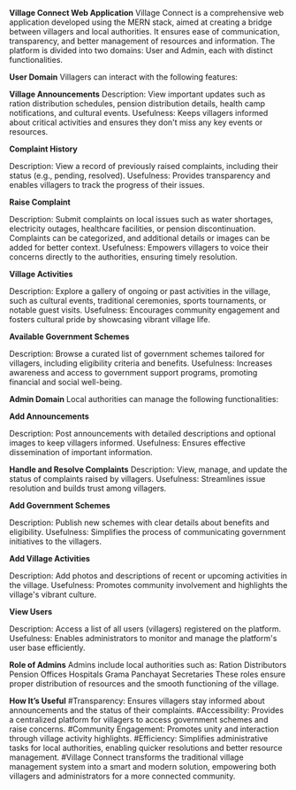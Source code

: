 
**Village Connect Web Application**
Village Connect is a comprehensive web application developed using the MERN stack, aimed at creating a bridge between villagers and local authorities. It ensures ease of communication, transparency, and better management of resources and information. The platform is divided into two domains: User and Admin, each with distinct functionalities.

**User Domain**
Villagers can interact with the following features:

**Village Announcements**
Description: View important updates such as ration distribution schedules, pension distribution details, health camp notifications, and cultural events.
Usefulness: Keeps villagers informed about critical activities and ensures they don't miss any key events or resources.

**Complaint History**

Description: View a record of previously raised complaints, including their status (e.g., pending, resolved).
Usefulness: Provides transparency and enables villagers to track the progress of their issues.

**Raise Complaint**

Description: Submit complaints on local issues such as water shortages, electricity outages, healthcare facilities, or pension discontinuation. Complaints can be categorized, and additional details or images can be added for better context.
Usefulness: Empowers villagers to voice their concerns directly to the authorities, ensuring timely resolution.

**Village Activities**

Description: Explore a gallery of ongoing or past activities in the village, such as cultural events, traditional ceremonies, sports tournaments, or notable guest visits.
Usefulness: Encourages community engagement and fosters cultural pride by showcasing vibrant village life.

**Available Government Schemes**

Description: Browse a curated list of government schemes tailored for villagers, including eligibility criteria and benefits.
Usefulness: Increases awareness and access to government support programs, promoting financial and social well-being.

**Admin Domain**
Local authorities can manage the following functionalities:

**Add Announcements**

Description: Post announcements with detailed descriptions and optional images to keep villagers informed.
Usefulness: Ensures effective dissemination of important information.

**Handle and Resolve Complaints**
Description: View, manage, and update the status of complaints raised by villagers.
Usefulness: Streamlines issue resolution and builds trust among villagers.

**Add Government Schemes**

Description: Publish new schemes with clear details about benefits and eligibility.
Usefulness: Simplifies the process of communicating government initiatives to the villagers.

**Add Village Activities**

Description: Add photos and descriptions of recent or upcoming activities in the village.
Usefulness: Promotes community involvement and highlights the village's vibrant culture.

**View Users**

Description: Access a list of all users (villagers) registered on the platform.
Usefulness: Enables administrators to monitor and manage the platform's user base efficiently.

**Role of Admins**
Admins include local authorities such as:
Ration Distributors
Pension Offices
Hospitals
Grama Panchayat Secretaries
These roles ensure proper distribution of resources and the smooth functioning of the village.

**How It’s Useful**
#Transparency: Ensures villagers stay informed about announcements and the status of their complaints.
#Accessibility: Provides a centralized platform for villagers to access government schemes and raise concerns.
#Community Engagement: Promotes unity and interaction through village activity highlights.
#Efficiency: Simplifies administrative tasks for local authorities, enabling quicker resolutions and better resource management.
#Village Connect transforms the traditional village management system into a smart and modern solution, empowering both villagers and administrators for a more connected community.
